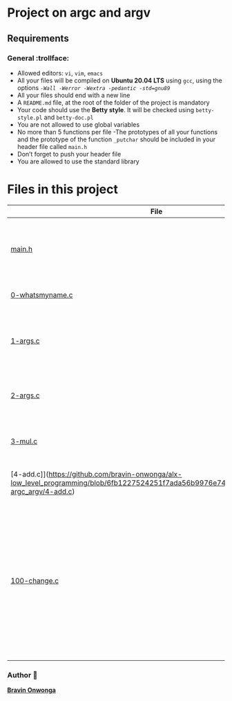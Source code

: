 # Project on argc and argv

## Requirements

### General :trollface:

- Allowed editors: ```vi```, ```vim```, ```emacs```
- All your files will be compiled on **Ubuntu 20.04 LTS** using ```gcc```, using the options *```-Wall -Werror -Wextra -pedantic -std=gnu89```*
- All your files should end with a new line
- A ```README.md``` file, at the root of the folder of the project is mandatory
- Your code should use the **Betty style**. It will be checked using ```betty-style.pl``` and ```betty-doc.pl```
- You are not allowed to use global variables
- No more than 5 functions per file
-The prototypes of all your functions and the prototype of the function ```_putchar``` should be included in your header file called ```main.h```
- Don’t forget to push your header file
- You are allowed to use the standard library

# Files in this project
File | Description
---- | -----------
[main.h](https://github.com/bravin-onwonga/alx-low_level_programming/blob/6fb1227524251f7ada56b9976e745bc3c605424c/0x0A-argc_argv/main.h) | Header file with all prototypes for functions in this directory.
[0-whatsmyname.c](https://github.com/bravin-onwonga/alx-low_level_programming/blob/6fb1227524251f7ada56b9976e745bc3c605424c/0x0A-argc_argv/0-whatsmyname.c) | A program that prints its name.
[1-args.c](https://github.com/bravin-onwonga/alx-low_level_programming/blob/6fb1227524251f7ada56b9976e745bc3c605424c/0x0A-argc_argv/1-args.c) | A program that prints the number of arguments passed into it.
[2-args.c](https://github.com/bravin-onwonga/alx-low_level_programming/blob/6fb1227524251f7ada56b9976e745bc3c605424c/0x0A-argc_argv/2-args.c) | A program that prints all arguments it receives.
[3-mul.c](https://github.com/bravin-onwonga/alx-low_level_programming/blob/6fb1227524251f7ada56b9976e745bc3c605424c/0x0A-argc_argv/3-mul.c) |  A program that multiplies two numbers.
[4-add.c]](https://github.com/bravin-onwonga/alx-low_level_programming/blob/6fb1227524251f7ada56b9976e745bc3c605424c/0x0A-argc_argv/4-add.c) | A program that adds positive numbers.
[100-change.c](https://github.com/bravin-onwonga/alx-low_level_programming/blob/6fb1227524251f7ada56b9976e745bc3c605424c/0x0A-argc_argv/100-change.c#L36) | A program that prints the minimum number of coins to make change for an amount of money.You can use an unlimited number of coins of values 25, 10, 5, 2, and 1 cent.

### Author :goat:
**[Bravin Onwonga](https://github.com/bravin-onwonga)**
